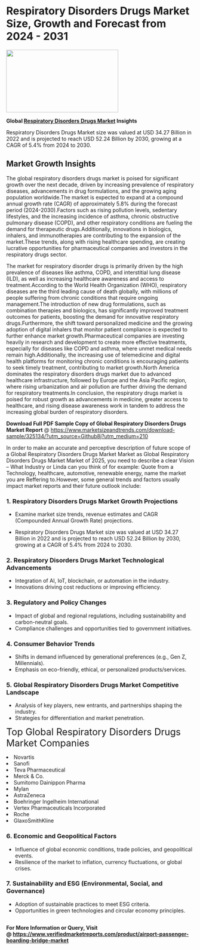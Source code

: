 <H1>Respiratory Disorders Drugs Market Size, Growth and Forecast from 2024 - 2031</H1><img class="aligncenter size-medium wp-image-584254" src="https://thirdeyenews.in/wp-content/uploads/2024/09/Global-Market-Research-300x168.jpeg" alt="" width="300" height="168" /><p><strong>Global&nbsp;<a href="https://www.marketsizeandtrends.com/download-sample/325134/?utm_source=Github8j?utm_medium=210">Respiratory Disorders Drugs Market</a> Insights</strong></p><p>Respiratory Disorders Drugs Market size was valued at USD 34.27 Billion in 2022 and is projected to reach USD 52.24 Billion by 2030, growing at a CAGR of 5.4% from 2024 to 2030.</p><p><h2>Market Growth Insights</h2> <p>The global respiratory disorders drugs market is poised for significant growth over the next decade, driven by increasing prevalence of respiratory diseases, advancements in drug formulations, and the growing aging population worldwide.The market is expected to expand at a compound annual growth rate (CAGR) of approximately 5.8% during the forecast period (2024-2030).Factors such as rising pollution levels, sedentary lifestyles, and the increasing incidence of asthma, chronic obstructive pulmonary disease (COPD), and other respiratory conditions are fueling the demand for therapeutic drugs.Additionally, innovations in biologics, inhalers, and immunotherapies are contributing to the expansion of the market.These trends, along with rising healthcare spending, are creating lucrative opportunities for pharmaceutical companies and investors in the respiratory drugs sector.</p> <p>The market for respiratory disorder drugs is primarily driven by the high prevalence of diseases like asthma, COPD, and interstitial lung disease (ILD), as well as increasing healthcare awareness and access to treatment.According to the World Health Organization (WHO), respiratory diseases are the third leading cause of death globally, with millions of people suffering from chronic conditions that require ongoing management.The introduction of new drug formulations, such as combination therapies and biologics, has significantly improved treatment outcomes for patients, boosting the demand for innovative respiratory drugs.Furthermore, the shift toward personalized medicine and the growing adoption of digital inhalers that monitor patient compliance is expected to further enhance market growth.Pharmaceutical companies are investing heavily in research and development to create more effective treatments, especially for diseases like COPD and asthma, where unmet medical needs remain high.Additionally, the increasing use of telemedicine and digital health platforms for monitoring chronic conditions is encouraging patients to seek timely treatment, contributing to market growth.North America dominates the respiratory disorders drugs market due to advanced healthcare infrastructure, followed by Europe and the Asia Pacific region, where rising urbanization and air pollution are further driving the demand for respiratory treatments.In conclusion, the respiratory drugs market is poised for robust growth as advancements in medicine, greater access to healthcare, and rising disease awareness work in tandem to address the increasing global burden of respiratory disorders.<p><span class=""><strong>Download Full PDF Sample Copy of Global Respiratory Disorders Drugs Market Report</strong> @ <a href="https://www.marketsizeandtrends.com/download-sample/325134/?utm_source=Github8j?utm_medium=210" target="_blank">https://www.marketsizeandtrends.com/download-sample/325134/?utm_source=Github8j?utm_medium=210</a></span></p><p>In order to make an accurate and perceptive description of future scope of a Global&nbsp;Respiratory Disorders Drugs Market Market as Global&nbsp;Respiratory Disorders Drugs Market Market of 2025, you need to describe a clear Vision &ndash; What Industry or Linda can you think of for example: Quote from a Technology, healthcare, automotive, renewable energy, name the market you are Reffering to.However, some general trends and factors usually impact market reports and their future outlook include:</p><h3>1.&nbsp;<strong>Respiratory Disorders Drugs Market Growth Projections</strong></h3><ul><li>Examine market size trends, revenue estimates and CAGR (Compounded Annual Growth Rate) projections.</li><li><p>Respiratory Disorders Drugs Market size was valued at USD 34.27 Billion in 2022 and is projected to reach USD 52.24 Billion by 2030, growing at a CAGR of 5.4% from 2024 to 2030.</p></li></ul><h3>2.&nbsp;<strong>Respiratory Disorders Drugs Market Technological Advancements</strong></h3><ul><li>Integration of AI, IoT, blockchain, or automation in the industry.</li><li>Innovations driving cost reductions or improving efficiency.</li></ul><h3>3.&nbsp;<strong>Regulatory and Policy Changes</strong></h3><ul><li>Impact of global and regional regulations, including sustainability and carbon-neutral goals.</li><li>Compliance challenges and opportunities tied to government initiatives.</li></ul><h3>4.&nbsp;<strong>Consumer Behavior Trends</strong></h3><ul><li>Shifts in demand influenced by generational preferences (e.g., Gen Z, Millennials).</li><li>Emphasis on eco-friendly, ethical, or personalized products/services.</li></ul><h3>5.&nbsp;<strong>Global Respiratory Disorders Drugs Market Competitive Landscape</strong></h3><ul><li>Analysis of key players, new entrants, and partnerships shaping the industry.</li><li>Strategies for differentiation and market penetration.</li></ul><p data-pm-slice="1 1 []"><span style="color: inherit; font-family: inherit; font-size: 25px;">Top Global Respiratory Disorders Drugs Market Companies</span></p><div class="" data-test-id=""><p><li>Novartis</li><li> Sanofi</li><li> Teva Pharmaceutical</li><li> Merck & Co.</li><li> Sumitomo Dainippon Pharma</li><li> Mylan</li><li> AstraZeneca</li><li> Boehringer Ingelheim International</li><li> Vertex Pharmaceuticals Incorporated</li><li> Roche</li><li> GlaxoSmithKline</li></p></div><h3>6.&nbsp;<strong>Economic and Geopolitical Factors</strong></h3><ul><li>Influence of global economic conditions, trade policies, and geopolitical events.</li><li>Resilience of the market to inflation, currency fluctuations, or global crises.</li></ul><h3>7.&nbsp;<strong>Sustainability and ESG (Environmental, Social, and Governance)</strong></h3><ul><li>Adoption of sustainable practices to meet ESG criteria.</li><li>Opportunities in green technologies and circular economy principles.</li></ul><h2><strong style="font-size: 14px;">For More Information or Query, Visit @&nbsp;</strong><a style="background-color: #ffffff; font-size: 14px;" href="https://www.marketsizeandtrends.com/report/respiratory-disorders-drugs-market/" target="_blank">https://www.verifiedmarketreports.com/product/airport-passenger-boarding-bridge-market</a></h2>